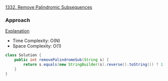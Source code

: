 
[1332. Remove Palindromic Subsequences](https://leetcode.com/problems/remove-palindromic-subsequences/)

### Approach 

[Explanation](https://leetcode.com/problems/remove-palindromic-subsequences/discuss/2124240/One-Major-Observation-or-JAVA-Explanation)

- Time Complexity: O(N)
- Space Complexity: O(1)

```java
class Solution {
    public int removePalindromeSub(String s) {
        return s.equals(new StringBuilder(s).reverse().toString()) ? 1 : 2;
    }
}
```
